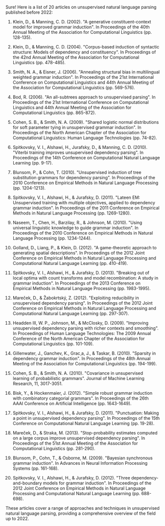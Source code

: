 Sure! Here is a list of 20 articles on unsupervised natural language parsing published before 2022:

1. Klein, D., & Manning, C. D. (2002). "A generative constituent-context model for improved grammar induction". In Proceedings of the 40th Annual Meeting of the Association for Computational Linguistics (pp. 128-135).

2. Klein, D., & Manning, C. D. (2004). "Corpus-based induction of syntactic structure: Models of dependency and constituency". In Proceedings of the 42nd Annual Meeting of the Association for Computational Linguistics (pp. 478-485).

3. Smith, N. A., & Eisner, J. (2006). "Annealing structural bias in multilingual weighted grammar induction". In Proceedings of the 21st International Conference on Computational Linguistics and 44th Annual Meeting of the Association for Computational Linguistics (pp. 569-576).

4. Bod, R. (2006). "An all-subtrees approach to unsupervised parsing". In Proceedings of the 21st International Conference on Computational Linguistics and 44th Annual Meeting of the Association for Computational Linguistics (pp. 865-872).

5. Cohen, S. B., & Smith, N. A. (2009). "Shared logistic normal distributions for soft parameter tying in unsupervised grammar induction". In Proceedings of the North American Chapter of the Association for Computational Linguistics: Human Language Technologies (pp. 74-82).

6. Spitkovsky, V. I., Alshawi, H., Jurafsky, D., & Manning, C. D. (2010). "Viterbi training improves unsupervised dependency parsing". In Proceedings of the 14th Conference on Computational Natural Language Learning (pp. 9-17).

7. Blunsom, P., & Cohn, T. (2010). "Unsupervised induction of tree substitution grammars for dependency parsing". In Proceedings of the 2010 Conference on Empirical Methods in Natural Language Processing (pp. 1204-1213).

8. Spitkovsky, V. I., Alshawi, H., & Jurafsky, D. (2011). "Lateen EM: Unsupervised training with multiple objectives, applied to dependency grammar induction". In Proceedings of the 2011 Conference on Empirical Methods in Natural Language Processing (pp. 1269-1280).

9. Naseem, T., Chen, H., Barzilay, R., & Johnson, M. (2010). "Using universal linguistic knowledge to guide grammar induction". In Proceedings of the 2010 Conference on Empirical Methods in Natural Language Processing (pp. 1234-1244).

10. Golland, D., Liang, P., & Klein, D. (2012). "A game-theoretic approach to generating spatial descriptions". In Proceedings of the 2012 Joint Conference on Empirical Methods in Natural Language Processing and Computational Natural Language Learning (pp. 410-419).

11. Spitkovsky, V. I., Alshawi, H., & Jurafsky, D. (2013). "Breaking out of local optima with count transforms and model recombination: A study in grammar induction". In Proceedings of the 2013 Conference on Empirical Methods in Natural Language Processing (pp. 1983-1995).

12. Mareček, D., & Žabokrtský, Z. (2012). "Exploiting reducibility in unsupervised dependency parsing". In Proceedings of the 2012 Joint Conference on Empirical Methods in Natural Language Processing and Computational Natural Language Learning (pp. 297-307).

13. Headden III, W. P., Johnson, M., & McClosky, D. (2009). "Improving unsupervised dependency parsing with richer contexts and smoothing". In Proceedings of Human Language Technologies: The 2009 Annual Conference of the North American Chapter of the Association for Computational Linguistics (pp. 101-109).

14. Gillenwater, J., Ganchev, K., Grac¸a, J., & Taskar, B. (2010). "Sparsity in dependency grammar induction". In Proceedings of the 48th Annual Meeting of the Association for Computational Linguistics (pp. 194-199).

15. Cohen, S. B., & Smith, N. A. (2010). "Covariance in unsupervised learning of probabilistic grammars". Journal of Machine Learning Research, 11, 3017-3051.

16. Bisk, Y., & Hockenmaier, J. (2012). "Simple robust grammar induction with combinatory categorial grammars". In Proceedings of the 26th AAAI Conference on Artificial Intelligence (pp. 1643-1649).

17. Spitkovsky, V. I., Alshawi, H., & Jurafsky, D. (2011). "Punctuation: Making a point in unsupervised dependency parsing". In Proceedings of the 15th Conference on Computational Natural Language Learning (pp. 19-28).

18. Mareček, D., & Straka, M. (2013). "Stop-probability estimates computed on a large corpus improve unsupervised dependency parsing". In Proceedings of the 51st Annual Meeting of the Association for Computational Linguistics (pp. 281-290).

19. Blunsom, P., Cohn, T., & Osborne, M. (2009). "Bayesian synchronous grammar induction". In Advances in Neural Information Processing Systems (pp. 161-168).

20. Spitkovsky, V. I., Alshawi, H., & Jurafsky, D. (2012). "Three dependency-and-boundary models for grammar induction". In Proceedings of the 2012 Joint Conference on Empirical Methods in Natural Language Processing and Computational Natural Language Learning (pp. 688-698).

These articles cover a range of approaches and techniques in unsupervised natural language parsing, providing a comprehensive overview of the field up to 2022.
